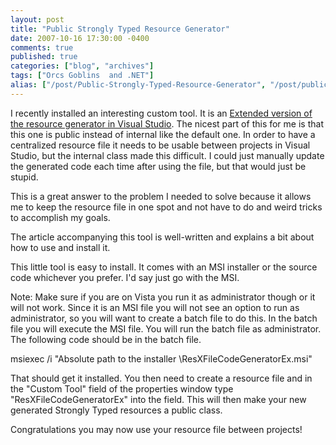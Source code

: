 ```yaml
---
layout: post
title: "Public Strongly Typed Resource Generator"
date: 2007-10-16 17:30:00 -0400
comments: true
published: true
categories: ["blog", "archives"]
tags: ["Orcs Goblins  and .NET"]
alias: ["/post/Public-Strongly-Typed-Resource-Generator", "/post/public-strongly-typed-resource-generator"]
---
```

<!-- more -->

<p>I recently installed an interesting custom tool. It is an <a href="http://www.codeproject.com/dotnet/ResXFileCodeGeneratorEx.asp" target="_blank">Extended version of the resource generator in Visual Studio</a>. The nicest part of this for me is that this one is public instead of internal like the default one. In order to have a centralized resource file it needs to be usable between projects in Visual Studio, but the internal class made this difficult. I could just manually update the generated code each time after using the file, but that would just be stupid.</p>
<p>This is a&nbsp;great&nbsp;answer to&nbsp;the problem I needed to solve&nbsp;because it allows me to keep the resource file in one spot and not have to do and weird tricks to accomplish my goals.</p>
<p>The article accompanying this tool is well-written and explains a bit about how to use and install it.</p>
<p>This little tool is easy to install. It comes with an MSI installer or the source code whichever you prefer. I'd say just go with the MSI.</p>
<p>Note: Make sure if you are on Vista you run it as administrator though or it will not work. Since it is an MSI file you will not see an option to run as administrator, so you will want to create a batch file to do this. In the batch file you will execute the MSI file. You will run the batch file as administrator. The following code should be in the batch file.</p>
<p>msiexec /i "Absolute path to the installer \ResXFileCodeGeneratorEx.msi"</p>
<p>That should get it installed. You then need to create a resource file and in the "Custom Tool" field of the properties window&nbsp;type "ResXFileCodeGeneratorEx" into the field. This will then make your new generated Strongly Typed resources a public class.</p>
<p>Congratulations you may now use your resource file between projects!</p>
